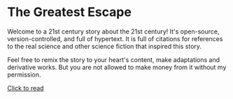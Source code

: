 # The Greatest Escape
Welcome to a 21st century story about the 21st century! It's open-source, version-controlled, and full of hypertext. It is full of citations for references to the real science and other science fiction that inspired this story.

Feel free to remix the story to your heart's content, make adaptations and derivative works. But you are not allowed to make money from it without my permission. 

[Click to read](https://github.com/b-adkins/SingularityAsWW3/blob/master/build/The%20Greatest%20Escape.pdf)

